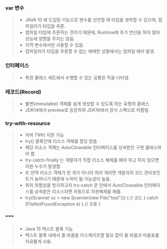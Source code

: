 ### var 변수 <br/>
> * JAVA 10 에 도입된 기능으로 변수를 선언할 때 타입을 생략할 수 있으며, 컴파일러가 타입을  추론.
> * 컴파일 타임에 추론하는 것이기 때문에, Runtime에 추가 연산을 하지 않아 성능에 영향을 주지는 않음. 
> * 지역 변수에서만 사용할 수 있음. 
> * 컴파일러가 타입을 추론할 수 없는 애매한 상황에서는 컴파일 에러 발생. 

### 인터페이스
> * 특정 클래스 세트에서 수행할 수 있는 공통된 작을 나타냄. 

### 레코드(Record)
> * 불변(immutable) 객체를 쉽게 생성할 수 있도록 하는 유형의 클래스.
> * JDK14에서 preview로 등장하여 JDK16에서 정식 스펙으로 파함됨.

### try-with-resource
> * 자바 7부터 지원 가능
> * try() 블록안에 리소스 객체를 할당 받음
> * 해당 리소스 객체는 AutoCloseable 인터페이스를 상속받은 구현 클래스여야 함.
> * try-catch-finally 는 개발자가 직접 리소스 해제를 해야 하고 하지 않으면 자원 누수가 발생함. 
> * 또 만약 리소스 객체가 한 개가 아니라 여러 개라면 개발자의 코드 관리포인트가 늘어나기 때문에 누락이 될 가능성이 높음.
> * 위의 위험성을 방지하고자 try-catch 문 안에서 AutoCloseable 인터페이스를 상속받은 리소스라면 자동으로 자원해제를 해줌. 
> * try(Scanner sc = new Scanner(new File("test"))) { // 코드 } catch (FileNotFoundException e) { // 오류 }

### """
> * Java 15 텍스트 블록 기능
> * 텍스트 블록 내에서 줄 바꿈을 이스케이프할 필요 없이 줄 바꿈과 따옴표를 자유롭게 사용.
